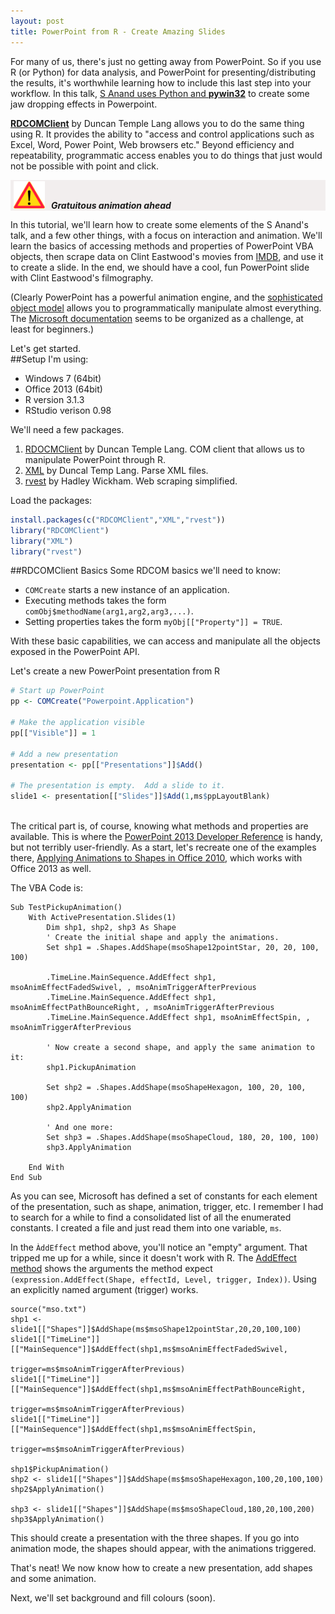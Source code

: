 ```yaml
---
layout: post
title: PowerPoint from R - Create Amazing Slides
---
```


For many of us, there's just no getting away from PowerPoint.  So if you use R (or Python) for data analysis, and PowerPoint for presenting/distributing the results, it's worthwhile learning how to include this last step into your workflow.  In this talk, [S Anand uses Python and **pywin32**][1] to create some jaw dropping effects in Powerpoint.    

[**RDCOMClient**][2] by Duncan Temple Lang allows you to do the same thing using R. It provides the ability to "access and control applications such as Excel, Word, Power Point, Web browsers etc."  Beyond efficiency and repeatability, programmatic access enables you to do things that just would not be possible with point and click.  

<!-- <div class="warning" style="height:50px;border:1px solid #d9d9d9; background-color:#f2eeee; text-align:left; vertical-align:middle; "> -->
<div class="warning" style="background-color:#f2eeee;"><p>
<img class="centre_image" src="/images/caution_finland_road_sign_189.svg" alt="Caution" style="width:50px; margin:2px 0 0 5px; align:left;" ><b style="margin: 0 0 0 10px"><i>Gratuitous animation ahead</i></b></p>
</div>

In this tutorial, we'll learn how to create some elements of the S Anand's talk, and a few other things, with a focus on interaction and animation.  We'll learn the basics of accessing methods and properties of PowerPoint VBA objects, then scrape data on Clint Eastwood's movies from [IMDB][4], and use it to create a slide.  In the end, we should have a cool, fun PowerPoint slide with Clint Eastwood's filmography.  

(Clearly PowerPoint has a powerful animation engine, and the [sophisticated object model][6] allows you to programmatically manipulate almost everything. The [Microsoft documentation][5] seems to be organized as a challenge, at least for beginners.)

Let's get started.  
##Setup
I'm using:

* Windows 7 (64bit)  
* Office 2013 (64bit)  
* R version 3.1.3  
* RStudio verison 0.98

We'll need a few packages.

1. [RDOCMClient][2] by Duncan Temple Lang. COM client that allows us to manipulate PowerPoint through R.  
2. [XML][3] by Duncal Temp Lang. Parse XML files.  
3. [rvest][4] by Hadley Wickham. Web scraping simplified.

Load the packages:

```r  
install.packages(c("RDCOMClient","XML","rvest"))  
library("RDCOMClient")   
library("XML")   
library("rvest")   
```

##RDCOMClient Basics
Some RDCOM basics we'll need to know:  
* `COMCreate` starts a new instance of an application.  
* Executing methods takes the form `comObj$methodName(arg1,arg2,arg3,...)`.  
* Setting properties takes the form `myObj[["Property"]] = TRUE`.  

With these basic capabilities, we can access and manipulate all the objects exposed in the PowerPoint API.

Let's create a new PowerPoint presentation from R  

```r
# Start up PowerPoint 
pp <- COMCreate("Powerpoint.Application")

# Make the application visible
pp[["Visible"]] = 1

# Add a new presentation
presentation <- pp[["Presentations"]]$Add()

# The presentation is empty.  Add a slide to it.
slide1 <- presentation[["Slides"]]$Add(1,ms$ppLayoutBlank)
     
```

The critical part is, of course, knowing what methods and properties are available.  This is where the [PowerPoint 2013 Developer Reference][5] is handy, but not terribly user-friendly.  As a start, let's recreate one of the examples there, [Applying Animations to Shapes in Office 2010][6], which works with Office 2013 as well.

The VBA Code is:

```vb.net
Sub TestPickupAnimation()
    With ActivePresentation.Slides(1)
        Dim shp1, shp2, shp3 As Shape
        ' Create the initial shape and apply the animations.
        Set shp1 = .Shapes.AddShape(msoShape12pointStar, 20, 20, 100, 100)
       
        .TimeLine.MainSequence.AddEffect shp1, msoAnimEffectFadedSwivel, , msoAnimTriggerAfterPrevious
        .TimeLine.MainSequence.AddEffect shp1, msoAnimEffectPathBounceRight, , msoAnimTriggerAfterPrevious
        .TimeLine.MainSequence.AddEffect shp1, msoAnimEffectSpin, , msoAnimTriggerAfterPrevious
       
        ' Now create a second shape, and apply the same animation to it:
        shp1.PickupAnimation
       
        Set shp2 = .Shapes.AddShape(msoShapeHexagon, 100, 20, 100, 100)
        shp2.ApplyAnimation
       
        ' And one more:
        Set shp3 = .Shapes.AddShape(msoShapeCloud, 180, 20, 100, 100)
        shp3.ApplyAnimation
       
    End With
End Sub

```

As you can see, Microsoft has defined a set of constants for each element of the presentation, such as shape, animation, trigger, etc.  I remember I had to search for a while to find a consolidated list of all the enumerated constants.  I created a file and just read them into one variable, `ms`.

In the ```ÀddEffect``` method above, you'll notice an "empty" argument.  That tripped me up for a while, since it doesn't work with R.
The [AddEffect method][7] shows the arguments the method expect ```(expression.AddEffect(Shape, effectId, Level, trigger, Index))```.  Using an explicitly named argument (trigger) works.

```
source("mso.txt")
shp1 <- slide1[["Shapes"]]$AddShape(ms$msoShape12pointStar,20,20,100,100)
slide1[["TimeLine"]][["MainSequence"]]$AddEffect(shp1,ms$msoAnimEffectFadedSwivel,
                                                        trigger=ms$msoAnimTriggerAfterPrevious)
slide1[["TimeLine"]][["MainSequence"]]$AddEffect(shp1,ms$msoAnimEffectPathBounceRight,
                                                        trigger=ms$msoAnimTriggerAfterPrevious)
slide1[["TimeLine"]][["MainSequence"]]$AddEffect(shp1,ms$msoAnimEffectSpin,
                                                        trigger=ms$msoAnimTriggerAfterPrevious)

shp1$PickupAnimation()
shp2 <- slide1[["Shapes"]]$AddShape(ms$msoShapeHexagon,100,20,100,100)
shp2$ApplyAnimation()

shp3 <- slide1[["Shapes"]]$AddShape(ms$msoShapeCloud,180,20,100,200)
shp3$ApplyAnimation()

```

This should create a presentation with the three shapes.  If you go into animation mode, the shapes should appear, with the animations triggered.

That's neat! We now know how to create a new presentation, add shapes and some animation.  

Next, we'll set background and fill colours (soon).




[1]:https://www.youtube.com/watch?v=aKCXj1DyEhM "S Anand"
[2]:http://www.omegahat.org/RDCOMClient/ "RCDOMClient"
[3]:http://www.omegahat.org/RSXML/ "XML Package for R"
[4]:http://www.imdb.org/ "IMDB"
[5]:https://msdn.microsoft.com/en-us/library/office/ee861525.aspx "PowerPoint 2013 Developer Reference"
[6]:https://msdn.microsoft.com/en-us/library/office/ff743835.aspx "PowePoint Object Model Reference"
[6]:https://msdn.microsoft.com/en-us/library/office/gg190747(v=office.14).aspx
[7]:https://msdn.microsoft.com/en-us/library/office/aa211626(v=office.11).aspx
